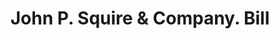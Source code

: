---
doi: 10.7916/D8TF18CK
date_other: '1909'
date_other_textual: '1909'
form: printed ephemera
genre:
- Invoices
name:
- John P. Squire & Company
object_in_context_url: https://biggert.cul.columbia.edu/items/view/ave_biggert_00409
subject_hierarchical_geographic:
- Boston, Massachusetts, United States
subject_name:
- John P. Squire & Company
title: John P. Squire & Company. Bill
sort_title: John P. Squire & Company. Bill
call_number: ave_biggert_00409
coordinates:
- 42.35805555555556,-71.06361111111111
pid: ave_biggert_00409
identifiers: ave_biggert_00409
thumbnail: https://derivativo-2.library.columbia.edu/iiif/2/ldpd:344174/full/!256,256/0/native.jpg
permalink: /biggert/ave_biggert_00409/
layout: iiif-image-page
---